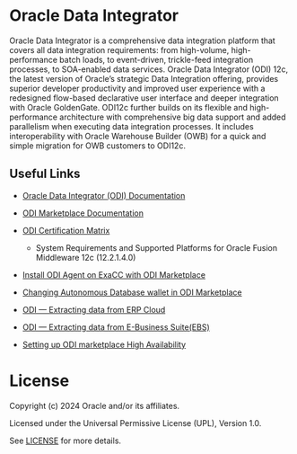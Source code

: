 # Oracle Data Integrator

Oracle Data Integrator is a comprehensive data integration platform that covers all data integration requirements: from high-volume, high-performance batch loads, to event-driven, trickle-feed integration processes, to SOA-enabled data services. Oracle Data Integrator (ODI) 12c, the latest version of Oracle’s strategic Data Integration offering, provides superior developer productivity and improved user experience with a redesigned flow-based declarative user interface and deeper integration with Oracle GoldenGate. ODI12c further builds on its flexible and high-performance architecture with comprehensive big data support and added parallelism when executing data integration processes. It includes interoperability with Oracle Warehouse Builder (OWB) for a quick and simple migration for OWB customers to ODI12c. 


 
## Useful Links
 
- [Oracle Data Integrator (ODI) Documentation](https://docs.oracle.com/en/middleware/fusion-middleware/data-integrator/12.2.1.4/odiun/overview-oracle-data-integrator.html#GUID-3B2C52A4-8AFB-424A-9964-29838E875433)
      
- [ODI Marketplace Documentation](https://docs.oracle.com/en/middleware/fusion-middleware/data-integrator/12.2.1.4/dimgs/getting-started-oracle-cloud-marketplace.html#GUID-1793F6A6-8581-465D-BBE3-8F0C8ADD6536)

- [ODI Certification Matrix](https://www.oracle.com/middleware/technologies/fusion-certification.html)
    - System Requirements and Supported Platforms for Oracle Fusion Middleware 12c (12.2.1.4.0)

- [Install ODI Agent on ExaCC with ODI Marketplace](https://eloi-lopes29.medium.com/install-odi-agent-on-exacc-with-odi-marketplace-c98a1a422f55)

- [Changing Autonomous Database wallet in ODI Marketplace](https://eloi-lopes29.medium.com/changing-autonomous-database-wallet-in-odi-marketplace-707a2e2dcf9)

- [ODI — Extracting data from ERP Cloud](https://eloi-lopes29.medium.com/odi-extracting-data-from-erp-cloud-f503baef4499)

- [ODI — Extracting data from E-Business Suite(EBS)](https://eloi-lopes29.medium.com/odi-extracting-data-from-e-business-suite-ebs-3ec690003a9b)

- [Setting up ODI marketplace High Availability](https://eloi-lopes29.medium.com/setting-up-odi-marketplace-high-availability-b1156d4169ec)


# License

Copyright (c) 2024 Oracle and/or its affiliates.

Licensed under the Universal Permissive License (UPL), Version 1.0.

See [LICENSE](https://github.com/oracle-devrel/technology-engineering/blob/main/LICENSE) for more details.
